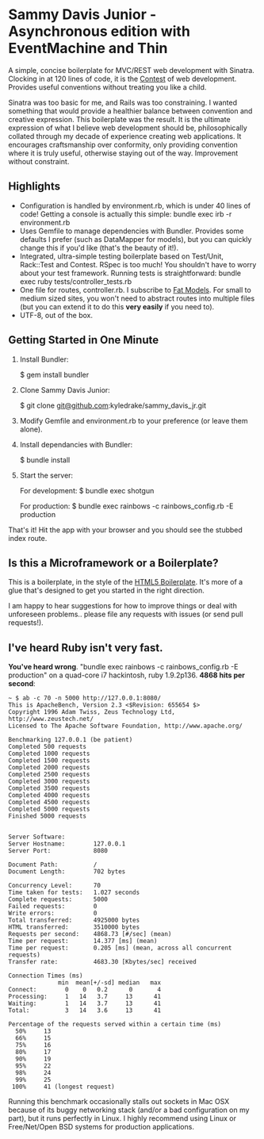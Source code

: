 Sammy Davis Junior - Asynchronous edition with EventMachine and Thin
==================

A simple, concise boilerplate for MVC/REST web development with Sinatra. Clocking in at 120 lines of code, it is the [Contest](http://blog.citrusbyte.com/2009/05/19/introducing-contest) of web development. Provides useful conventions without treating you like a child.

Sinatra was too basic for me, and Rails was too constraining. I wanted something that would provide a healthier balance between convention and creative expression. This boilerplate was the result. It is the ultimate expression of what I believe web development should be, philosophically collated through my decade of experience creating web applications. It encourages craftsmanship over conformity, only providing convention where it is truly useful, otherwise staying out of the way. Improvement without constraint.

Highlights
----------

* Configuration is handled by environment.rb, which is under 40 lines of code! Getting a console is actually this simple: bundle exec irb -r environment.rb
* Uses Gemfile to manage dependencies with Bundler. Provides some defaults I prefer (such as DataMapper for models), but you can quickly change this if you'd like (that's the beauty of it!).
* Integrated, ultra-simple testing boilerplate based on Test/Unit, Rack::Test and Contest. RSpec is too much! You shouldn't have to worry about your test framework. Running tests is straightforward: bundle exec ruby tests/controller\_tests.rb
* One file for routes, controller.rb. I subscribe to [Fat Models](http://weblog.jamisbuck.org/2006/10/18/skinny-controller-fat-model). For small to medium sized sites, you won't need to abstract routes into multiple files (but you can extend it to do this __very easily__ if you need to).
* UTF-8, out of the box.

Getting Started in One Minute
-----------------------------

1) Install Bundler:

    $ gem install bundler

2) Clone Sammy Davis Junior:

    $ git clone git@github.com:kyledrake/sammy_davis_jr.git

3) Modify Gemfile and environment.rb to your preference (or leave them alone).

4) Install dependancies with Bundler:

    $ bundle install

5) Start the server:

    For development:
    $ bundle exec shotgun
    
    For production:
    $ bundle exec rainbows -c rainbows_config.rb -E production

That's it! Hit the app with your browser and you should see the stubbed index route.

Is this a Microframework or a Boilerplate?
------------------------------------------

This is a boilerplate, in the style of the [HTML5 Boilerplate](http://html5boilerplate.com). It's more of a glue that's designed to get you started in the right direction.

I am happy to hear suggestions for how to improve things or deal with unforeseen problems.. please file any requests with issues (or send pull requests!).

I've heard Ruby isn't very fast.
----------------------------------------

__You've heard wrong__. "bundle exec rainbows -c rainbows\_config.rb -E production" on a quad-core i7 hackintosh, ruby 1.9.2p136. __4868 hits per second__:

    ~ $ ab -c 70 -n 5000 http://127.0.0.1:8080/
    This is ApacheBench, Version 2.3 <$Revision: 655654 $>
    Copyright 1996 Adam Twiss, Zeus Technology Ltd, http://www.zeustech.net/
    Licensed to The Apache Software Foundation, http://www.apache.org/

    Benchmarking 127.0.0.1 (be patient)
    Completed 500 requests
    Completed 1000 requests
    Completed 1500 requests
    Completed 2000 requests
    Completed 2500 requests
    Completed 3000 requests
    Completed 3500 requests
    Completed 4000 requests
    Completed 4500 requests
    Completed 5000 requests
    Finished 5000 requests


    Server Software:        
    Server Hostname:        127.0.0.1
    Server Port:            8080

    Document Path:          /
    Document Length:        702 bytes

    Concurrency Level:      70
    Time taken for tests:   1.027 seconds
    Complete requests:      5000
    Failed requests:        0
    Write errors:           0
    Total transferred:      4925000 bytes
    HTML transferred:       3510000 bytes
    Requests per second:    4868.73 [#/sec] (mean)
    Time per request:       14.377 [ms] (mean)
    Time per request:       0.205 [ms] (mean, across all concurrent requests)
    Transfer rate:          4683.30 [Kbytes/sec] received

    Connection Times (ms)
                  min  mean[+/-sd] median   max
    Connect:        0    0   0.2      0       4
    Processing:     1   14   3.7     13      41
    Waiting:        1   14   3.7     13      41
    Total:          3   14   3.6     13      41

    Percentage of the requests served within a certain time (ms)
      50%     13
      66%     15
      75%     16
      80%     17
      90%     19
      95%     22
      98%     24
      99%     25
     100%     41 (longest request)

Running this benchmark occasionally stalls out sockets in Mac OSX because of its buggy networking stack (and/or a bad configuration on my part), but it runs perfectly in Linux. I highly recommend using Linux or Free/Net/Open BSD systems for production applications.
